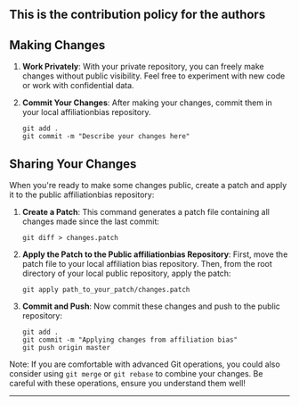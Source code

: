 ## This is the contribution policy for the authors 
## Making Changes

1. **Work Privately**: With your private repository, you can freely make changes without public visibility. Feel free to experiment with new code or work with confidential data.

2. **Commit Your Changes**: After making your changes, commit them in your local affiliationbias repository.

   ```
   git add .
   git commit -m "Describe your changes here"
   ```

## Sharing Your Changes

When you're ready to make some changes public, create a patch and apply it to the public affiliationbias repository:

1. **Create a Patch**: This command generates a patch file containing all changes made since the last commit:

   ```
   git diff > changes.patch
   ```

2. **Apply the Patch to the Public affiliationbias Repository**: First, move the patch file to your local affiliation bias repository. Then, from the root directory of your local public repository, apply the patch:

   ```
   git apply path_to_your_patch/changes.patch
   ```

3. **Commit and Push**: Now commit these changes and push to the public repository:

   ```
   git add .
   git commit -m "Applying changes from affiliation bias"
   git push origin master
   ```

Note: If you are comfortable with advanced Git operations, you could also consider using `git merge` or `git rebase` to combine your changes. Be careful with these operations, ensure you understand them well!

---